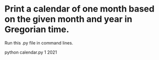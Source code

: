 # Print a calendar of one month based on the given month and year in Gregorian time.

Run this .py file in command lines.

python calendar.py 1 2021